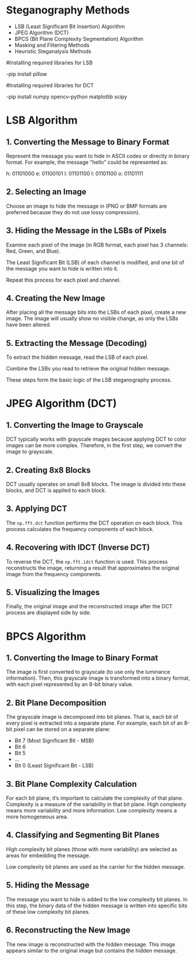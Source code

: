 # Steganography Methods

- LSB (Least Significant Bit Insertion) Algorithm
- JPEG Algorithm (DCT)
- BPCS (Bit Plane Complexity Segmentation) Algorithm
- Masking and Filtering Methods
- Heuristic Steganalysis Methods

#Installing required libraries for LSB

-pip install pillow  

#Installing required libraries for DCT

-pip install numpy opencv-python matplotlib scipy
# LSB Algorithm

## 1. Converting the Message to Binary Format  
Represent the message you want to hide in ASCII codes or directly in binary format. For example, the message "hello" could be represented as:

h: 01101000
e: 01100101
l: 01101100
l: 01101100
o: 01101111

## 2. Selecting an Image  
Choose an image to hide the message in (PNG or BMP formats are preferred because they do not use lossy compression).

## 3. Hiding the Message in the LSBs of Pixels  
Examine each pixel of the image (in RGB format, each pixel has 3 channels: Red, Green, and Blue).

The Least Significant Bit (LSB) of each channel is modified, and one bit of the message you want to hide is written into it.

Repeat this process for each pixel and channel.

## 4. Creating the New Image  
After placing all the message bits into the LSBs of each pixel, create a new image. The image will usually show no visible change, as only the LSBs have been altered.

## 5. Extracting the Message (Decoding)  
To extract the hidden message, read the LSB of each pixel.

Combine the LSBs you read to retrieve the original hidden message.

These steps form the basic logic of the LSB steganography process.
# JPEG Algorithm (DCT)

## 1. Converting the Image to Grayscale  
DCT typically works with grayscale images because applying DCT to color images can be more complex. Therefore, in the first step, we convert the image to grayscale.

## 2. Creating 8x8 Blocks  
DCT usually operates on small 8x8 blocks. The image is divided into these blocks, and DCT is applied to each block.

## 3. Applying DCT  
The `np.fft.dct` function performs the DCT operation on each block. This process calculates the frequency components of each block.

## 4. Recovering with IDCT (Inverse DCT)  
To reverse the DCT, the `np.fft.idct` function is used. This process reconstructs the image, returning a result that approximates the original image from the frequency components.

## 5. Visualizing the Images  
Finally, the original image and the reconstructed image after the DCT process are displayed side by side.
# BPCS Algorithm

## 1. Converting the Image to Binary Format  
The image is first converted to grayscale (to use only the luminance information). Then, this grayscale image is transformed into a binary format, with each pixel represented by an 8-bit binary value.

## 2. Bit Plane Decomposition  
The grayscale image is decomposed into bit planes. That is, each bit of every pixel is extracted into a separate plane. For example, each bit of an 8-bit pixel can be stored on a separate plane:

- Bit 7 (Most Significant Bit - MSB)
- Bit 6
- Bit 5
- ...
- Bit 0 (Least Significant Bit - LSB)

## 3. Bit Plane Complexity Calculation  
For each bit plane, it’s important to calculate the complexity of that plane. Complexity is a measure of the variability in that bit plane. High complexity means more variability and more information. Low complexity means a more homogeneous area.

## 4. Classifying and Segmenting Bit Planes  
High complexity bit planes (those with more variability) are selected as areas for embedding the message.

Low complexity bit planes are used as the carrier for the hidden message.

## 5. Hiding the Message  
The message you want to hide is added to the low complexity bit planes. In this step, the binary data of the hidden message is written into specific bits of these low complexity bit planes.

## 6. Reconstructing the New Image  
The new image is reconstructed with the hidden message. This image appears similar to the original image but contains the hidden message.
